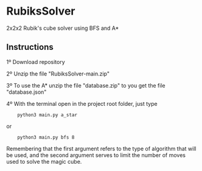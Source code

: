 # RubiksSolver

2x2x2 Rubik's cube solver using BFS and A*

## Instructions

1º Download repository

2º Unzip the file "RubiksSolver-main.zip"

3º To use the A* unzip the file "database.zip" to you get the file "database.json"

4º With the terminal open in the project root folder, just type

```shell
    python3 main.py a_star
```

or 


```shell
    python3 main.py bfs 8
```

Remembering that the first argument refers to the type of algorithm that will be used, and the second argument serves to limit the number of moves used to solve the magic cube.

